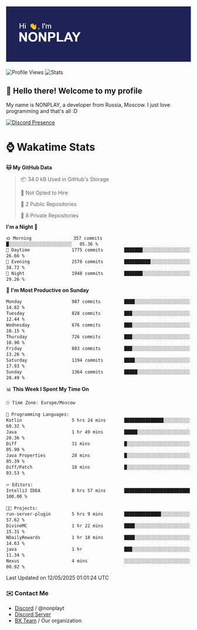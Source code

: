 ![Discord Presence](./header.png)
<br></br>
![Profile Views](https://komarev.com/ghpvc/?username=NONPLAYT&color=blue&style=for-the-badge)
![Stats](https://img.shields.io/badge/0%25-OPTIMIZED-orange?style=for-the-badge)


## :wave: Hello there! Welcome to my profile

My name is NONPLAY, a developer from Russia, Moscow. I just love programming and that's all :D

[![Discord Presence](https://lanyard.cnrad.dev/api/597087584090587177?showDisplayName=true)](https://discord.com/users/597087584090587177) 

# ⌚ Wakatime Stats

<!--START_SECTION:waka-->
**🐱 My GitHub Data** 

> 📦 34.0 kB Used in GitHub's Storage 
 > 
> 🚫 Not Opted to Hire
 > 
> 📜 2 Public Repositories 
 > 
> 🔑 8 Private Repositories 
 > 
**I'm a Night 🦉** 

```text
🌞 Morning                357 commits         █░░░░░░░░░░░░░░░░░░░░░░░░   05.36 % 
🌆 Daytime                1775 commits        ███████░░░░░░░░░░░░░░░░░░   26.66 % 
🌃 Evening                2578 commits        ██████████░░░░░░░░░░░░░░░   38.72 % 
🌙 Night                  1948 commits        ███████░░░░░░░░░░░░░░░░░░   29.26 % 
```
📅 **I'm Most Productive on Sunday** 

```text
Monday                   987 commits         ████░░░░░░░░░░░░░░░░░░░░░   14.82 % 
Tuesday                  828 commits         ███░░░░░░░░░░░░░░░░░░░░░░   12.44 % 
Wednesday                676 commits         ███░░░░░░░░░░░░░░░░░░░░░░   10.15 % 
Thursday                 726 commits         ███░░░░░░░░░░░░░░░░░░░░░░   10.90 % 
Friday                   883 commits         ███░░░░░░░░░░░░░░░░░░░░░░   13.26 % 
Saturday                 1194 commits        ████░░░░░░░░░░░░░░░░░░░░░   17.93 % 
Sunday                   1364 commits        █████░░░░░░░░░░░░░░░░░░░░   20.49 % 
```


📊 **This Week I Spent My Time On** 

```text
🕑︎ Time Zone: Europe/Moscow

💬 Programming Languages: 
Kotlin                   5 hrs 24 mins       ███████████████░░░░░░░░░░   60.32 % 
Java                     1 hr 49 mins        █████░░░░░░░░░░░░░░░░░░░░   20.36 % 
Diff                     31 mins             █░░░░░░░░░░░░░░░░░░░░░░░░   05.90 % 
Java Properties          28 mins             █░░░░░░░░░░░░░░░░░░░░░░░░   05.39 % 
Diff/Patch               18 mins             █░░░░░░░░░░░░░░░░░░░░░░░░   03.53 % 

🔥 Editors: 
IntelliJ IDEA            8 hrs 57 mins       █████████████████████████   100.00 % 

🐱‍💻 Projects: 
run-server-plugin        5 hrs 9 mins        ██████████████░░░░░░░░░░░   57.62 % 
DivineMC                 1 hr 22 mins        ████░░░░░░░░░░░░░░░░░░░░░   15.31 % 
NDailyRewards            1 hr 18 mins        ████░░░░░░░░░░░░░░░░░░░░░   14.63 % 
java                     1 hr                ███░░░░░░░░░░░░░░░░░░░░░░   11.34 % 
Nexus                    4 mins              ░░░░░░░░░░░░░░░░░░░░░░░░░   00.92 % 
```


 Last Updated on 12/05/2025 01:01:24 UTC
<!--END_SECTION:waka-->

### ✉️ Contact Me

- [Discord](https://discord.com/users/597087584090587177) / @nonplayt
- [Discord Server](https://discord.gg/qNyybSSPm5)
- [BX Team](https://github.com/BX-Team) / Our organization
